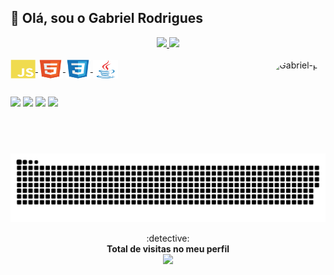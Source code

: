 ## 👋 Olá, sou o Gabriel Rodrigues

<div align="center">
  <a href="https://github.com/1978gabriel">
  <img height="180em" src="https://github-readme-stats.vercel.app/api?username=1978gabriel&show_icons=true&theme=dracula&include_all_commits=true&count_private=true"/>
  <img height="180em" src="https://github-readme-stats.vercel.app/api/top-langs/?username=1978gabriel&layout=compact&langs_count=7&theme=dracula"/>
</div>
<div style="display: inline_block"><br>
  <img align="center" alt="Gabriel-Js" height="30" width="40" src="https://raw.githubusercontent.com/devicons/devicon/master/icons/javascript/javascript-plain.svg">
  <img align="center" alt="Gabriel-HTML" height="30" width="40" src="https://raw.githubusercontent.com/devicons/devicon/master/icons/html5/html5-original.svg">
  <img align="center" alt="Gabriel-CSS" height="30" width="40" src="https://raw.githubusercontent.com/devicons/devicon/master/icons/css3/css3-original.svg">
  <img align="center" alt="Gabriel-Java" height="30" width="40" src="https://raw.githubusercontent.com/devicons/devicon/master/icons/java/java-original.svg">
  <img align="right" alt="Gabriel-pic" height="150" style="border-radius:50px;" src="https://1978gabriel.github.io/curriculo/img/mini-mim.png">
</div>
  
  ##
 
<div> 
  <a href="https://www.youtube.com/channel/UCdeHorvfCp8YTAjzJRUZgsg" target="_blank"><img src="https://img.shields.io/badge/YouTube-FF0000?style=for-the-badge&logo=youtube&logoColor=white" target="_blank"></a>
  <a href="https://instagram.com/gsrodrigues1978" target="_blank"><img src="https://img.shields.io/badge/-Instagram-%23E4405F?style=for-the-badge&logo=instagram&logoColor=white" target="_blank"></a>
 	<a href = "mailto:1978gabrielsouza@gmail.com"><img src="https://img.shields.io/badge/-Gmail-%23333?style=for-the-badge&logo=gmail&logoColor=white" target="_blank"></a>
  <a href="https://www.linkedin.com/in/1978gabrielr/" target="_blank"><img src="https://img.shields.io/badge/-LinkedIn-%230077B5?style=for-the-badge&logo=linkedin&logoColor=white" target="_blank"></a> 
 
  ![Snake animation](https://github.com/1978gabriel/1978gabriel/blob/output/github-contribution-grid-snake.svg)
 
</div>
  
 <p align="center"> 
   :detective:<br>
   <b>Total de visitas no meu perfil</b><br>
   <img alingn="center" src="https://profile-counter.glitch.me/1978Gabriel/count.svg" />
 </p>
